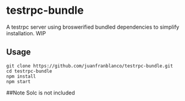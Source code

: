 # testrpc-bundle

A testrpc server using broswerified bundled dependencies to simplify installation. WIP

## Usage

```
git clone https://github.com/juanfranblanco/testrpc-bundle.git
cd testrpc-bundle
npm install
npm start
```

##Note
Solc is not included
